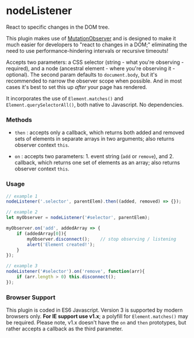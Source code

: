 # nodeListener
React to specific changes in the DOM tree.

This plugin makes use of [MutationObserver](https://developer.mozilla.org/en/docs/Web/API/MutationObserver) and is designed to make it much easier for developers to "react to changes in a DOM;" eliminating the need to use performance-hindering intervals or recursive timeouts!

Accepts two parameters: a CSS selector (string - what you're observing - required), and a node (ancestral element - where you're observing it - optional). The second param defaults to `document.body`, but it's recommended to narrow the observer scope when possible. And in most cases it's best to set this up _after_ your page has rendered.

It incorporates the use of `Element.matches()` and `Element.querySelectorAll()`, both native to Javascript. No dependencies.

### Methods
- `then` : accepts only a callback, which returns both added and removed sets of elements in separate arrays in two arguments; also returns observer context `this`.

- `on` : accepts two parameters: 1. event string (`add` or `remove`), and 2. callback, which returns one set of elements as an array; also returns observer context `this`.


### Usage
```js
// example 1
nodeListener('.selector', parentElem).then((added, removed) => {});

// example 2
let myObserver = nodeListener('#selector', parentElem);

myObserver.on('add', addedArray => {
	if (addedArray[0]){
		myObserver.disconnect();	// stop observing / listening
		alert('Element created!');
	}
});

// example 3
nodeListener('#selector').on('remove', function(arr){
	if (arr.length > 0) this.disconnect();
});
```


### Browser Support
This plugin is coded in ES6 Javascript. Version 3 is supported by modern browsers only. **For IE support use v1.x**; a polyfill for `Element.matches()` may be required. Please note, v1.x doesn't have the `on` and `then` prototypes, but rather accepts a callback as the third parameter.
